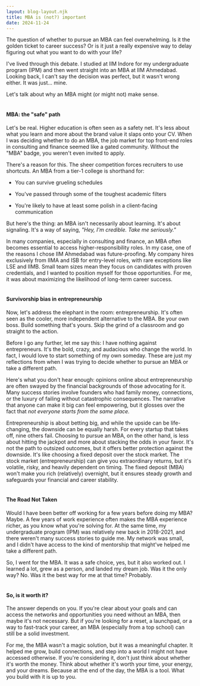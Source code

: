 ```yaml
---
layout: blog-layout.njk
title: MBA is (not?) important
date: 2024-11-24
---
```


The question of whether to pursue an MBA can feel overwhelming. Is it the golden ticket to career success? Or is it just a really expensive way to delay figuring out what you want to do with your life?

I've lived through this debate. I studied at IIM Indore for my undergraduate program (IPM) and then went straight into an MBA at IIM Ahmedabad. Looking back, I can't say the decision was perfect, but it wasn't wrong either. It was just... mine.

Let's talk about why an MBA might (or might not) make sense.<br>
<br>

#### **MBA: the "safe" path**

Let's be real. Higher education is often seen as a safety net. It's less about what you learn and more about the brand value it slaps onto your CV. When I was deciding whether to do an MBA, the job market for top front-end roles in consulting and finance seemed like a gated community. Without the "MBA" badge, you weren't even invited to apply.

There's a reason for this. The sheer competition forces recruiters to use shortcuts. An MBA from a tier-1 college is shorthand for:

-   You can survive grueling schedules

-   You've passed through some of the toughest academic filters

-   You're likely to have at least some polish in a client-facing communication

But here's the thing: an MBA isn't necessarily about learning. It's about signaling. It's a way of saying, *"Hey, I'm credible. Take me seriously."*

In many companies, especially in consulting and finance, an MBA often becomes essential to access higher-responsibility roles. In my case, one of the reasons I chose IIM Ahmedabad was future-proofing. My company hires exclusively from IIMA and ISB for entry-level roles, with rare exceptions like LSE and IIMB. Small team sizes mean they focus on candidates with proven credentials, and I wanted to position myself for those opportunities. For me, it was about maximizing the likelihood of long-term career success.<br>
<br>

#### **Survivorship bias in entrepreneurship**

Now, let's address the elephant in the room: entrepreneurship. It's often seen as the cooler, more independent alternative to the MBA. Be your own boss. Build something that's yours. Skip the grind of a classroom and go straight to the action.

Before I go any further, let me say this: I have nothing against entrepreneurs. It's the bold, crazy, and audacious who change the world. In fact, I would love to start something of my own someday. These are just my reflections from when I was trying to decide whether to pursue an MBA or take a different path.

Here's what you don't hear enough: opinions online about entrepreneurship are often swayed by the financial backgrounds of those advocating for it. Many success stories involve founders who had family money, connections, or the luxury of failing without catastrophic consequences. The narrative that anyone can make it big can feel empowering, but it glosses over the fact that *not everyone starts from the same place.*

Entrepreneurship is about betting big, and while the upside can be life-changing, the downside can be equally harsh. For every startup that takes off, nine others fail. Choosing to pursue an MBA, on the other hand, is less about hitting the jackpot and more about stacking the odds in your favor. It's not the path to outsized outcomes, but it offers better protection against the downside. It's like choosing a fixed deposit over the stock market. The stock market (entrepreneurship) can give you extraordinary returns, but it's volatile, risky, and heavily dependent on timing. The fixed deposit (MBA) won't make you rich (relatively) overnight, but it ensures steady growth and safeguards your financial and career stability.<br>
<br>

#### **The Road Not Taken**

Would I have been better off working for a few years before doing my MBA? Maybe. A few years of work experience often makes the MBA experience richer, as you know what you're solving for. At the same time, my undergraduate program (IPM) was relatively new back in 2018-2021, and there weren't many success stories to guide me. My network was small, and I didn't have access to the kind of mentorship that might've helped me take a different path.

So, I went for the MBA. It was a safe choice, yes, but it also worked out. I learned a lot, grew as a person, and landed my dream job. Was it the only way? No. Was it the best way for me at that time? Probably.<br>
<br>

#### **So, is it worth it?**

The answer depends on you. If you're clear about your goals and can access the networks and opportunities you need without an MBA, then maybe it's not necessary. But if you're looking for a reset, a launchpad, or a way to fast-track your career, an MBA (especially from a top school) can still be a solid investment.

For me, the MBA wasn't a magic solution, but it was a meaningful chapter. It helped me grow, build connections, and step into a world I might not have accessed otherwise. If you're considering it, don't just think about whether it's worth the money. Think about whether it's worth your time, your energy, and your dreams. Because at the end of the day, the MBA is a tool. What you build with it is up to you.